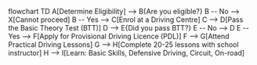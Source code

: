 flowchart TD
    A[Determine Eligibility] --> B{Are you eligible?}
    B -- No --> X[Cannot proceed]
    B -- Yes --> C[Enrol at a Driving Centre]
    C --> D[Pass the Basic Theory Test (BTT)]
    D --> E{Did you pass BTT?}
    E -- No --> D
    E -- Yes --> F[Apply for Provisional Driving Licence (PDL)]
    F --> G[Attend Practical Driving Lessons]
    G --> H[Complete 20-25 lessons with school instructor]
    H --> I[Learn: Basic Skills, Defensive Driving, Circuit, On-road]
